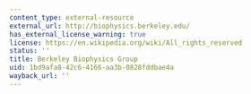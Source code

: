 ```yaml
---
content_type: external-resource
external_url: http://biophysics.berkeley.edu/
has_external_license_warning: true
license: https://en.wikipedia.org/wiki/All_rights_reserved
status: ''
title: Berkeley Biophysics Group
uid: 1bd9afa8-42c6-4166-aa3b-0828fddbae4a
wayback_url: ''
---
```

